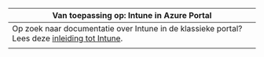 |                                                           Van toepassing op: Intune in Azure Portal                                                            |
|-------------------------------------------------------------------------------------------------------------------------------------------------------------|
| Op zoek naar documentatie over Intune in de klassieke portal? Lees deze [inleiding tot Intune](/intune/introduction-intune?toc=/intune-classic/toc.json). |
|                                                                                                                                                             |

